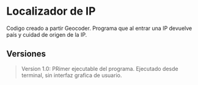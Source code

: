 # Localizador de IP

  Codigo creado a partir Geocoder. Programa que al entrar una IP devuelve país y cuidad de origen de la IP.
  
## Versiones 

  >Version 1.0: PRimer ejecutable del programa. Ejecutado desde terminal, sin interfaz grafica de usuario.
